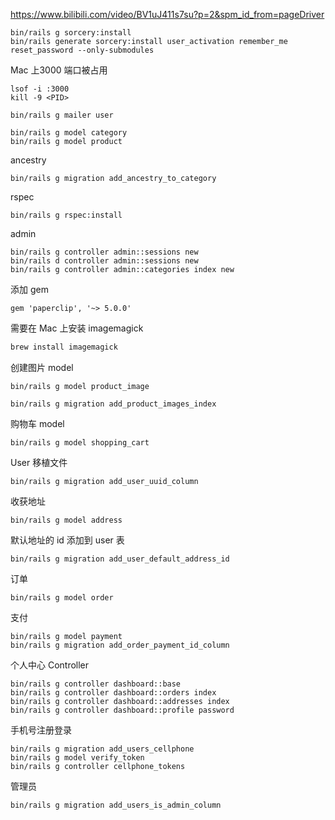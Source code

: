 https://www.bilibili.com/video/BV1uJ411s7su?p=2&spm_id_from=pageDriver

```
bin/rails g sorcery:install
bin/rails generate sorcery:install user_activation remember_me reset_password --only-submodules
```

Mac 上3000 端口被占用

```
lsof -i :3000
kill -9 <PID>
```

```
bin/rails g mailer user
```
```
bin/rails g model category
bin/rails g model product
```

ancestry
```
bin/rails g migration add_ancestry_to_category
```

rspec

```
bin/rails g rspec:install
```

admin
```
bin/rails g controller admin::sessions new
bin/rails d controller admin::sessions new
bin/rails g controller admin::categories index new
```

添加 gem
```
gem 'paperclip', '~> 5.0.0'
```
需要在 Mac 上安装 imagemagick
```bash
brew install imagemagick
```

创建图片 model
```
bin/rails g model product_image
```

```
bin/rails g migration add_product_images_index
```

购物车 model
```
bin/rails g model shopping_cart
```

User 移植文件
```
bin/rails g migration add_user_uuid_column
```

收获地址
```
bin/rails g model address
```

默认地址的 id 添加到 user 表
```
bin/rails g migration add_user_default_address_id
```

订单
```
bin/rails g model order
```

支付
```
bin/rails g model payment
bin/rails g migration add_order_payment_id_column
```

个人中心 Controller
```
bin/rails g controller dashboard::base
bin/rails g controller dashboard::orders index
bin/rails g controller dashboard::addresses index
bin/rails g controller dashboard::profile password
```

手机号注册登录
```
bin/rails g migration add_users_cellphone
bin/rails g model verify_token
bin/rails g controller cellphone_tokens
```

管理员
```
bin/rails g migration add_users_is_admin_column
```